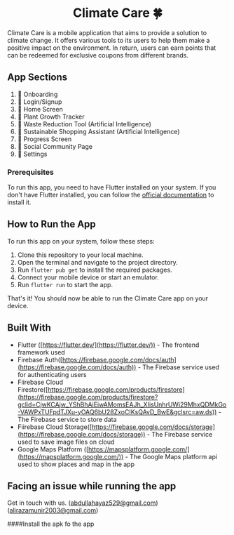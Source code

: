 <h1 align="center"> Climate Care 🍀</h1>

Climate Care is a mobile application that aims to provide a solution to climate change. It offers various tools to its users to help them make a positive impact on the environment. In return, users can earn points that can be redeemed for exclusive coupons from different brands.

## App Sections
1. 🌿 Onboarding 
2. 🌿 Login/Signup 
3. 🌿 Home Screen 
4. 🌿 Plant Growth Tracker
5. 🌿 Waste Reduction Tool (Artificial Intelligence)
6. 🌿 Sustainable Shopping Assistant (Artificial Intelligence)
7. 🌿 Progress Screen
8. 🌿 Social Community Page
9. 🌿 Settings

### Prerequisites

To run this app, you need to have Flutter installed on your system. If you don't have Flutter installed, you can follow the [official documentation](https://flutter.dev/docs/get-started/install) to install it.

## How to Run the App

To run this app on your system, follow these steps:

1. Clone this repository to your local machine.
2. Open the terminal and navigate to the project directory.
3. Run `flutter pub get` to install the required packages.
4. Connect your mobile device or start an emulator.
5. Run `flutter run` to start the app.

That's it! You should now be able to run the Climate Care app on your device.

## Built With

* Flutter ([https://flutter.dev/](https://flutter.dev/)) - The frontend framework used
* Firebase Auth([https://firebase.google.com/docs/auth](https://firebase.google.com/docs/auth)) - The Firebase service used for authenticating users
* Fiirebase Cloud Firestore([https://firebase.google.com/products/firestore](https://firebase.google.com/products/firestore?gclid=CjwKCAjw_YShBhAiEiwAMomsEAJh_XIisUnhrUWi29MhxQDMkGo-VAWPxTUFpdTJXu-yOAQ6bU28ZxoCIKsQAvD_BwE&gclsrc=aw.ds)) - The Firebase service to store data
* Fiirebase Cloud Storage([https://firebase.google.com/docs/storage](https://firebase.google.com/docs/storage)) - The Firebase service used to save image files on cloud
* Google Maps Platform ([https://mapsplatform.google.com/](https://mapsplatform.google.com/)) - The Google Maps platform api used to show places and map in the app


## Facing an issue while running the app

Get in touch with us.
([abdullahayaz529@gmail.com](mailto:abdullahayaz529@gmail.com))
([alirazamunir2003@gmail.com](mailto:alirazamunir2003@gmail.com)) 

####Install the apk fo the app
